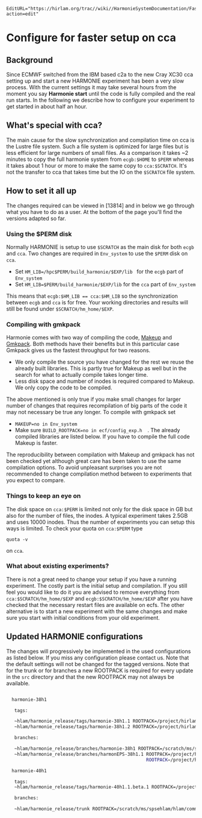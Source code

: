 ```@meta
EditURL="https://hirlam.org/trac//wiki//HarmonieSystemDocumentation/Fast_start_on_cca?action=edit"
```

# Configure for faster setup on cca

## Background

Since ECMWF switched from the IBM based c2a to the new Cray XC30 cca setting up and start a new HARMONIE experiment has been a very slow process. With the current settings it may take several hours from the moment you say **Harmonie start** until the code is fully compiled and the real run starts. In the following we describe how to configure your experiment to get started in about half an hour.

## What's special with cca?

The main cause for the slow synchronization and compilation time on cca is the Lustre file system. Such a file system is optimized for large files but is less efficient for large numbers of small files. As a comparison it takes ~2 minutes to copy the full harmonie system from `ecgb:$HOME` to `$PERM` whereas it takes about 1 hour or more to make the same copy to `cca:$SCRATCH`. It's not the transfer to cca that takes time but the IO on the `$SCRATCH` file system.

## How to set it all up

The changes required can be viewed in [13814] and in below we go through what you have to do as a user. At the bottom of the page you'll find the versions adapted so far.

### Using the $PERM disk

Normally HARMONIE is setup to use `$SCRATCH` as the main disk for both `ecgb` and `cca`. Two changes are required in `Env_system` to use the `$PERM` disk on `cca`.

 * Set `HM_LIB=/hpc$PERM/build_harmonie/$EXP/lib ` for the `ecgb` part of `Env_system`
 * Set `HM_LIB=$PERM/build_harmonie/$EXP/lib` for the `cca` part of `Env_system`

This means that `ecgb:$HM_LIB == cca:$HM_LIB` so the synchronization between `ecgb` and `cca` is for free. Your working directories and results will still be found under `$SCRATCH/hm_home/$EXP`.

### Compiling with gmkpack

Harmonie comes with two way of compiling the code, [Makeup](../HarmonieSystemDocumentation/Build_with_makeup.md) and [Gmkpack](../HarmonieSystemDocumentation/Installation.md). Both methods have their benefits but in this particular case Gmkpack gives us the fastest throughput for two reasons.

 - We only compile the source you have changed for the rest we reuse the already built libraries. This is partly true for Makeup as well but in the search for what to actually compile takes longer time.
 - Less disk space and number of inodes is required compared to Makeup. We only copy the code to be compiled.

The above mentioned is only true if you make small changes for larger number of changes that requires recompilation of big parts of the code it may not necessary be true any longer. To compile with gmkpack set

 * `MAKEUP=no in Env_system`
 * Make sure `BUILD_ROOTPACK=no in ecf/config_exp.h  `. The already compiled libraries are listed below. If you have to compile the full code Makeup is faster.

The reproducibility between compilation with Makeup and gmkpack has not been checked yet although great care has been taken to use the same compilation options. To avoid unpleasant surprises you are not recommended to change compilation method between to experiments that you expect to compare.

### Things to keep an eye on

The disk space on `cca:$PERM` is limited not only for the disk space in GB but also for the number of files, the inodes. A typical experiment takes 2.5GB and uses 10000 inodes. Thus the number of experiments you can setup this ways is limited. To check your quota on `cca:$PERM` type

 ` quota -v `

on `cca`.

### What about existing experiments?

There is not a great need to change your setup if you have a running experiment. The costly part is the initial setup and compilation. If you still feel you would like to do it you are advised to remove everything from `cca:$SCRATCH/hm_home/$EXP` and `ecgb:$SCRATCH/hm_home/$EXP` after you have checked that the necessary restart files are available on ecfs. The other alternative is to start a new experiment with the same changes and make sure you start with initial conditions from your old experiment.

## Updated HARMONIE configurations

The changes will progressively be implemented in the used configurations as listed below. If you miss any configuration please contact us. Note that the default settings will not be changed for the tagged versions. Note that for the trunk or for branches a new ROOTPACK is required for every update in the `src` directory and that the new ROOTPACK may not always be available.

```bash

  harmonie-38h1

   tags:

   ~hlam/harmonie_release/tags/harmonie-38h1.1 ROOTPACK=/project/hirlam/harmonie/pack/38h1_main.01.gnu.x
   ~hlam/harmonie_release/tags/harmonie-38h1.2 ROOTPACK=/project/hirlam/harmonie/pack/38h1_main.02.gnu.x

   branches:

   ~hlam/harmonie_release/branches/harmonie-38h1 ROOTPACK=/scratch/ms/spsehlam/hlam/common_rootpack/38h1_branch_harmonie_38h1_13749.01.gnu.x
   ~hlam/harmonie_release/branches/harmonEPS-38h1.1 ROOTPACK=/project/harmonie/pack/38h1_harmonEPS_13706.01.gnu.x
                                                    ROOTPACK=/project/harmonie/pack/38h1_harmonEPS_13827.01.gnu.x

  harmonie-40h1

   tags:
   ~hlam/harmonie_release/tags/harmonie-40h1.1.beta.1 ROOTPACK=/project/hirlam/harmonie/pack/40h1_beta_1.01.gnu.x

   branches:

   ~hlam/harmonie_release/trunk ROOTPACK=/scratch/ms/spsehlam/hlam/common_rootpack/40h1_trunk_NNNNN.01.gnu.x


```
